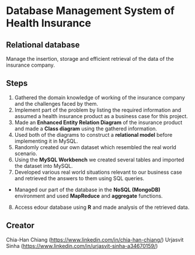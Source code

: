 # Database Management System of Health Insurance

## Relational database
Manage the insertion, storage and efficient retrieval of the data of the insurance company. 

## Steps
1. Gathered the domain knowledge of working of the insurance company and the challenges faced by them. 
2. Implement part of the problem by listing the required information and assumed a health insurance product as a business case for this project.
3. Made an **Enhanced Entity Relation Diagram** of the insurance product and made a **Class diagram** using the gathered information. 
4. Used both of the diagrams to construct a **relational model** before implementing it in MySQL. 
5. Randomly created our own dataset which resembled the real world scenario. 
6. Using the **MySQL Workbench** we created several tables and imported the dataset into MySQL.
7. Developed various real world situations relevant to our business case and retrieved the answers to them using SQL queries.
- Managed our part of the database in the **NoSQL (MongoDB)** environment and used **MapReduce** and **aggregate** functions. 
8. Access edour database using **R** and made analysis of the retrieved data. 

## Creator
Chia-Han Chiang (https://www.linkedin.com/in/chia-han-chiang/)
Urjasvit Sinha (https://www.linkedin.com/in/urjasvit-sinha-a34670159/)
